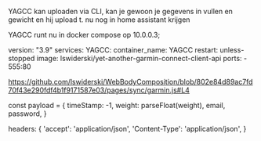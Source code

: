 YAGCC kan uploaden via CLI, kan je gewoon je gegevens in vullen en gewicht en hij upload t.
nu nog in home assistant krijgen


YAGCC runt nu in docker compose op 10.0.0.3; 

version: "3.9"
services:
  YAGCC:
    container_name: YAGCC
    restart: unless-stopped
    image: lswiderski/yet-another-garmin-connect-client-api
    ports:
      - 555:80 


https://github.com/lswiderski/WebBodyComposition/blob/802e84d89ac7fd70f43e290fdf4b1f9171587e03/pages/sync/garmin.js#L4

 const payload =
        {
            timeStamp: -1,
            weight: parseFloat(weight),
            <!-- percentFat: parseFloat(fat ?? 0),
            percentHydration: parseFloat(waterPercentage ?? 0),
            boneMass: parseFloat(boneMass ?? 0),
            muscleMass: parseFloat(muscleMass ?? 0),
            visceralFatRating: parseFloat(visceralFat ?? 0),
            physiqueRating: parseFloat(bodyType ?? 0),
            metabolicAge: parseFloat(metabolicAge ?? 0),
            bodyMassIndex: parseFloat(bmi ?? 0), -->
            email,
            password,
        }

 headers: {
                    'accept': 'application/json',
                    'Content-Type': 'application/json',
                }

